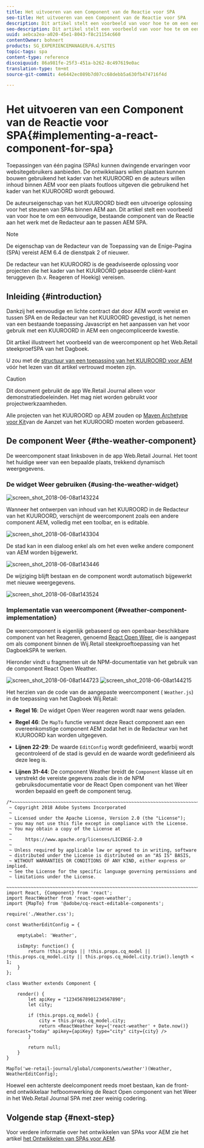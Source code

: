 ```yaml
---
title: Het uitvoeren van een Component van de Reactie voor SPA
seo-title: Het uitvoeren van een Component van de Reactie voor SPA
description: Dit artikel stelt een voorbeeld van voor hoe te om een eenvoudige, bestaande component van de Reactie aan het werk met de Redacteur aan te passen AEM SPA.
seo-description: Dit artikel stelt een voorbeeld van voor hoe te om een eenvoudige, bestaande component van de Reactie aan het werk met de Redacteur aan te passen AEM SPA.
uuid: aebca2ea-a020-45e1-8043-f8c21154c660
contentOwner: bohnert
products: SG_EXPERIENCEMANAGER/6.4/SITES
topic-tags: spa
content-type: reference
discoiquuid: 86a981fe-25f3-451a-b262-8c497619e0ac
translation-type: tm+mt
source-git-commit: 4e6442ec089b7d07cc68debb5a630fb474716f4d

---
```



# Het uitvoeren van een Component van de Reactie voor SPA{#implementing-a-react-component-for-spa}

Toepassingen van één pagina (SPAs) kunnen dwingende ervaringen voor websitegebruikers aanbieden. De ontwikkelaars willen plaatsen kunnen bouwen gebruikend het kader van het KUUROORD en de auteurs willen inhoud binnen AEM voor een plaats foutloos uitgeven die gebruikend het kader van het KUUROORD wordt gebouwd.

De auteurseigenschap van het KUUROORD biedt een uitvoerige oplossing voor het steunen van SPAs binnen AEM aan. Dit artikel stelt een voorbeeld van voor hoe te om een eenvoudige, bestaande component van de Reactie aan het werk met de Redacteur aan te passen AEM SPA.

>[!NOTE]
>De eigenschap van de Redacteur van de Toepassing van de Enige-Pagina (SPA) vereist AEM 6.4 de dienstpak 2 of nieuwer.
>
>De redacteur van het KUUROORD is de geadviseerde oplossing voor projecten die het kader van het KUUROORD gebaseerde cliënt-kant teruggeven (b.v. Reageren of Hoekig) vereisen.

## Inleiding {#introduction}

Dankzij het eenvoudige en lichte contract dat door AEM wordt vereist en tussen SPA en de Redacteur van het KUUROORD gevestigd, is het nemen van een bestaande toepassing Javascript en het aanpassen van het voor gebruik met een KUUROORD in AEM een ongecompliceerde kwestie.

Dit artikel illustreert het voorbeeld van de weercomponent op het Web.Retail steekproefSPA van het Dagboek.

U zou met de [structuur van een toepassing van het KUUROORD voor AEM](/help/sites-developing/spa-getting-started-react.md) vóór het lezen van dit artikel vertrouwd moeten zijn.

>[!CAUTION]
>Dit document gebruikt de app [](https://github.com/Adobe-Marketing-Cloud/aem-sample-we-retail-journal) We.Retail Journal alleen voor demonstratiedoeleinden. Het mag niet worden gebruikt voor projectwerkzaamheden.
>
>Alle projecten van het KUUROORD op AEM zouden op [Maven Archetype voor Kit](https://github.com/adobe/aem-spa-project-archetype)van de Aanzet van het KUUROORD moeten worden gebaseerd.

## De component Weer {#the-weather-component}

De weercomponent staat linksboven in de app Web.Retail Journal. Het toont het huidige weer van een bepaalde plaats, trekkend dynamisch weergegevens.

### De widget Weer gebruiken {#using-the-weather-widget}

![screen_shot_2018-06-08at143224](assets/screen_shot_2018-06-08at143224.png)

Wanneer het ontwerpen van inhoud van het KUUROORD in de Redacteur van het KUUROORD, verschijnt de weercomponent zoals een andere component AEM, volledig met een toolbar, en is editable.

![screen_shot_2018-06-08at143304](assets/screen_shot_2018-06-08at143304.png)

De stad kan in een dialoog enkel als om het even welke andere component van AEM worden bijgewerkt.

![screen_shot_2018-06-08at143446](assets/screen_shot_2018-06-08at143446.png)

De wijziging blijft bestaan en de component wordt automatisch bijgewerkt met nieuwe weergegevens.

![screen_shot_2018-06-08at143524](assets/screen_shot_2018-06-08at143524.png)

### Implementatie van weercomponent {#weather-component-implementation}

De weercomponent is eigenlijk gebaseerd op een openbaar-beschikbare component van het Reageren, genoemd [React Open Weer](https://www.npmjs.com/package/react-open-weather), die is aangepast om als component binnen de Wij.Retail steekproeftoepassing van het DagboekSPA te werken.

Hieronder vindt u fragmenten uit de NPM-documentatie van het gebruik van de component React Open Weather.

![screen_shot_2018-06-08at144723](assets/screen_shot_2018-06-08at144723.png) ![screen_shot_2018-06-08at144215](assets/screen_shot_2018-06-08at144215.png)

Het herzien van de code van de aangepaste weercomponent ( `Weather.js`) in de toepassing van het Dagboek Wij.Retail:

* **Regel 16**: De widget Open Weer reageren wordt naar wens geladen.
* **Regel 46**: De `MapTo` functie verwant deze React component aan een overeenkomstige component AEM zodat het in de Redacteur van het KUUROORD kan worden uitgegeven.

* **Lijnen 22-29**: De waarde `EditConfig` wordt gedefinieerd, waarbij wordt gecontroleerd of de stad is gevuld en de waarde wordt gedefinieerd als deze leeg is.

* **Lijnen 31-44**: De component Weather breidt de `Component` klasse uit en verstrekt de vereiste gegevens zoals die in de NPM gebruiksdocumentatie voor de React Open component van het Weer worden bepaald en geeft de component terug.

```
/*~~~~~~~~~~~~~~~~~~~~~~~~~~~~~~~~~~~~~~~~~~~~~~~~~~~~~~~~~~~~~~~~~~~~~~~~~~~~~~
 ~ Copyright 2018 Adobe Systems Incorporated
 ~
 ~ Licensed under the Apache License, Version 2.0 (the "License");
 ~ you may not use this file except in compliance with the License.
 ~ You may obtain a copy of the License at
 ~
 ~     https://www.apache.org/licenses/LICENSE-2.0
 ~
 ~ Unless required by applicable law or agreed to in writing, software
 ~ distributed under the License is distributed on an "AS IS" BASIS,
 ~ WITHOUT WARRANTIES OR CONDITIONS OF ANY KIND, either express or implied.
 ~ See the License for the specific language governing permissions and
 ~ limitations under the License.
 ~~~~~~~~~~~~~~~~~~~~~~~~~~~~~~~~~~~~~~~~~~~~~~~~~~~~~~~~~~~~~~~~~~~~~~~~~~~~~*/
import React, {Component} from 'react';
import ReactWeather from 'react-open-weather';
import {MapTo} from '@adobe/cq-react-editable-components';

require('./Weather.css');

const WeatherEditConfig = {

    emptyLabel: 'Weather',

    isEmpty: function() {
        return !this.props || !this.props.cq_model || !this.props.cq_model.city || this.props.cq_model.city.trim().length < 1;
    }
};

class Weather extends Component {

    render() {
        let apiKey = "12345678901234567890";
        let city;

        if (this.props.cq_model) {
            city = this.props.cq_model.city;
            return <ReactWeather key={'react-weather' + Date.now()} forecast="today" apikey={apiKey} type="city" city={city} />
        }

        return null;
    }
}

MapTo('we-retail-journal/global/components/weather')(Weather, WeatherEditConfig);
```

Hoewel een achterste deelcomponent reeds moet bestaan, kan de front-end ontwikkelaar hefboomwerking de React Open component van het Weer in het Web.Retail Journal SPA met zeer weinig codering.

## Volgende stap {#next-step}

Voor verdere informatie over het ontwikkelen van SPAs voor AEM zie het artikel [het Ontwikkelen van SPAs voor AEM](/help/sites-developing/spa-architecture.md).